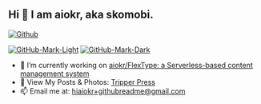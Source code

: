 ## Hi 👋 I am aiokr, aka skomobi.

[![Github](https://img.shields.io/badge/dynamic/json?url=https%3A%2F%2Fapi.spencerwoo.com%2Fsubstats%2F%3Fsource%3Dgithub%26queryKey%3Daiokr&query=%24.data.totalSubs&style=for-the-badge&logo=github&label=Followers&labelColor=%23222831&color=%23222831)](https://github.com/aiokr)

[![GitHub-Mark-Light](https://github-readme-stats.vercel.app/api?username=aiokr&show_icons=true&theme=transparent&title_color=71afdd&icon_color=71afdd&text_color=71afdd#gh-dark-mode-only)](https://github.com/aiokr#gh-dark-mode-only)
[![GitHub-Mark-Dark](https://github-readme-stats.vercel.app/api?username=aiokr&show_icons=true&theme=transparent&title_color=71afdd&icon_color=222831&text_color=71afdd#gh-light-mode-only)](https://github.com/aiokr#gh-light-mode-only)

- 🔭 I’m currently working on [aiokr/FlexType: a Serverless-based content management system](https://github.com/aiokr/FlexType)
- 🌱 View My Posts & Photos: [Tripper Press](https://tripper.press)
- 📫 Email me at: [hiaiokr+githubreadme@gmail.com](mailto:hiaiokr+githubreadme@gmail.com)

<!--
**aiokr/aiokr** is a ✨ _special_ ✨ repository because its `README.md` (this file) appears on your GitHub profile.

Here are some ideas to get you started:

- 🔭 I’m currently working on ...
- 🌱 I’m currently learning ...
- 👯 I’m looking to collaborate on ...
- 🤔 I’m looking for help with ...
- 💬 Ask me about ...
- 📫 How to reach me: ...
- 😄 Pronouns: ...
- ⚡ Fun fact: ...
-->
